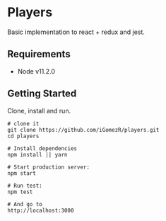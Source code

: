 
# Players
Basic implementation to react + redux and jest.

## Requirements
- Node v11.2.0

## Getting Started

Clone, install and run.

    # clone it
    git clone https://github.com/iGomezR/players.git
    cd players
    
    # Install dependencies
    npm install || yarn

    # Start production server:
    npm start

    # Run test:
    npm test
    
    # And go to
    http://localhost:3000 
